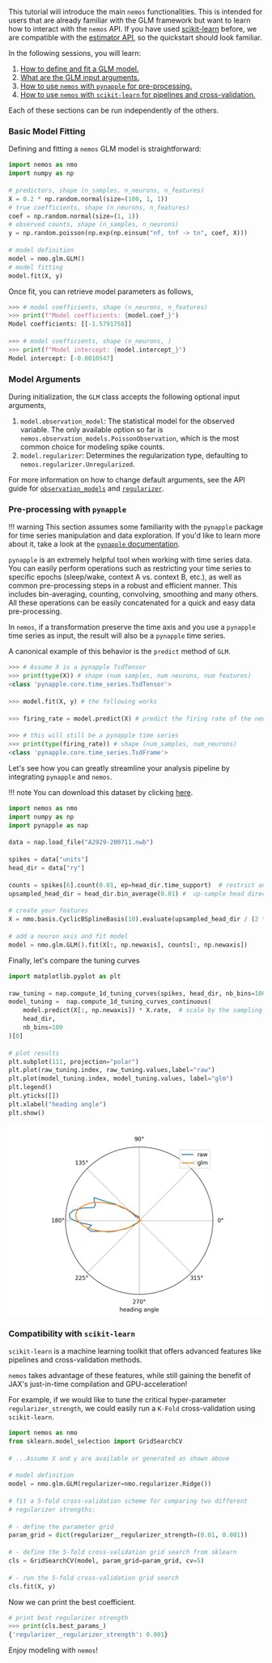 
This tutorial will introduce the main `nemos` functionalities. This is intended for users that are 
already familiar with the GLM framework but want to learn how to interact with the `nemos` API. 
If you have used [scikit-learn](https://scikit-learn.org/stable/) before, we are compatible with the [estimator API](https://scikit-learn.org/stable/modules/generated/sklearn.base.BaseEstimator.html), so the quickstart should look 
familiar.

In the following sessions, you will learn:

1. [How to define and fit a GLM model.](#basic-model-fitting)
2. [What are the GLM input arguments.](#model-arguments)
3. [How to use `nemos` with `pynapple` for pre-processing.](#pre-processing-with-pynapple)
4. [How to use `nemos` with `scikit-learn` for pipelines and cross-validation.](#compatibility-with-scikit-learn)

Each of these sections can be run independently of the others.

### Basic Model Fitting

Defining and fitting a `nemos` GLM model is straightforward:

```python
import nemos as nmo
import numpy as np

# predictors, shape (n_samples, n_neurons, n_features)
X = 0.2 * np.random.normal(size=(100, 1, 1))
# true coefficients, shape (n_neurons, n_features)
coef = np.random.normal(size=(1, 1))
# observed counts, shape (n_samples, n_neurons)
y = np.random.poisson(np.exp(np.einsum("nf, tnf -> tn", coef, X)))

# model definition
model = nmo.glm.GLM()
# model fitting
model.fit(X, y)
```


Once fit, you can retrieve model parameters as follows,

```python
>>> # model coefficients, shape (n_neurons, n_features)
>>> print(f"Model coefficients: {model.coef_}")
Model coefficients: [[-1.5791758]] 

>>> # model coefficients, shape (n_neurons, )
>>> print(f"Model intercept: {model.intercept_}")
Model intercept: [-0.0010547]
```


### Model Arguments

During initialization, the `GLM` class accepts the following optional input arguments,

1. `model.observation_model`: The statistical model for the observed variable. The only available option so far is `nemos.observation_models.PoissonObservation`, which is the most common choice for modeling spike counts.
2. `model.regularizer`: Determines the regularization type, defaulting to `nemos.regularizer.Unregularized`.

For more information on how to change default arguments, see the API guide for [`observation_models`](../reference/nemos/observation_models/) and
[`regularizer`](../reference/nemos/regularizer/).


### Pre-processing with `pynapple`

!!! warning
    This section assumes some familiarity with the `pynapple` package for time series manipulation and data 
    exploration. If you'd like to learn more about it, take a look at the [`pynapple` documentation](https://pynapple-org.github.io/pynapple/).

`pynapple` is an extremely helpful tool when working with time series data. You can easily perform operations such 
as restricting your time series to specific epochs (sleep/wake, context A vs. context B, etc.), as well as common 
pre-processing steps in a robust and efficient manner. This includes bin-averaging, counting, convolving, smoothing and many
others. All these operations can be easily concatenated for a quick and easy data pre-processing.

In `nemos`, if a transformation  preserve the time axis and you use a `pynapple` time series as input, the result will 
also be a `pynapple` time series.

A canonical example of this behavior is the `predict` method of `GLM`. 

```python
>>> # Assume X is a pynapple TsdTensor
>>> print(type(X)) # shape (num samples, num neurons, num features)
<class 'pynapple.core.time_series.TsdTensor'>

>>> model.fit(X, y) # the following works

>>> firing_rate = model.predict(X) # predict the firing rate of the neuron

>>> # this will still be a pynapple time series
>>> print(type(firing_rate)) # shape (num_samples, num_neurons)
<class 'pynapple.core.time_series.TsdFrame'>
```

Let's see how you can greatly streamline your analysis pipeline by integrating `pynapple` and `nemos`.

!!! note
    You can download this dataset by clicking [here](https://www.dropbox.com/s/su4oaje57g3kit9/A2929-200711.zip?dl=1).

```python
import nemos as nmo
import numpy as np
import pynapple as nap

data = nap.load_file("A2929-200711.nwb")

spikes = data["units"]
head_dir = data["ry"]

counts = spikes[6].count(0.01, ep=head_dir.time_support)  # restrict and bin
upsampled_head_dir = head_dir.bin_average(0.01) #  up-sample head direction

# create your features
X = nmo.basis.CyclicBSplineBasis(10).evaluate(upsampled_head_dir / (2 * np.pi))

# add a neuron axis and fit model
model = nmo.glm.GLM().fit(X[:, np.newaxis], counts[:, np.newaxis]) 
```

Finally, let's compare the tuning curves

```python
import matplotlib.pyplot as plt

raw_tuning = nap.compute_1d_tuning_curves(spikes, head_dir, nb_bins=100)[6]
model_tuning =  nap.compute_1d_tuning_curves_continuous(
    model.predict(X[:, np.newaxis]) * X.rate,  # scale by the sampling rate
    head_dir, 
    nb_bins=100
)[0]

# plot results
plt.subplot(111, projection="polar")
plt.plot(raw_tuning.index, raw_tuning.values,label="raw")
plt.plot(model_tuning.index, model_tuning.values, label="glm")
plt.legend()
plt.yticks([])
plt.xlabel("heading angle")
plt.show()
```

![Alt text](head_dir_tuning.jpg)

### Compatibility with `scikit-learn`

`scikit-learn` is a machine learning toolkit that offers advanced features like pipelines and cross-validation methods. 

`nemos` takes advantage of these features, while still gaining the benefit of JAX's just-in-time 
compilation and GPU-acceleration!

For example, if we would like to tune the critical hyper-parameter `regularizer_strength`, we
could easily run a `K-Fold` cross-validation using `scikit-learn`.

```python
import nemos as nmo
from sklearn.model_selection import GridSearchCV

# ...Assume X and y are available or generated as shown above

# model definition
model = nmo.glm.GLM(regularizer=nmo.regularizer.Ridge())

# fit a 5-fold cross-validation scheme for comparing two different
# regularizer strengths:

# - define the parameter grid
param_grid = dict(regularizer__regularizer_strength=(0.01, 0.001))

# - define the 5-fold cross-validation grid search from sklearn
cls = GridSearchCV(model, param_grid=param_grid, cv=5)

# - run the 5-fold cross-validation grid search
cls.fit(X, y)
```

Now we can print the best coefficient.

```python
# print best regularizer strength
>>> print(cls.best_params_)
{'regularizer__regularizer_strength': 0.001}
```

Enjoy modeling with `nemos`!
